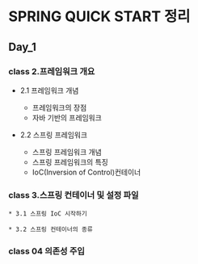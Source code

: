 # **SPRING QUICK START 정리**

## **Day_1**
### **class 2.프레임워크 개요**

   * 2.1 프레임워크 개념
       - 프레임워크의 장점
       - 자바 기반의 프레임워크
	     
   * 2.2 스프링 프레임워크
       - 스프링 프레임워크 개념
       - 스프링 프레임워크의 특징   
       - IoC(Inversion of Control)컨테이너
       
### **class 3.스프링 컨테이너 및 설정 파일**
    * 3.1 스프링 IoC 시작하기
    
    * 3.2 스프링 컨테이너의 종류
   
### **class 04 의존성 주입**
